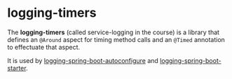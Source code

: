 # logging-timers

The **logging-timers** (called service-logging in the course) is a library that defines an `@Around` aspect for timing 
method calls and an `@Timed` annotation to effectuate that aspect.

It is used by [logging-spring-boot-autoconfigure](../logging-spring-boot-autoconfigure)
and [logging-spring-boot-starter](../logging-spring-boot-starter).

